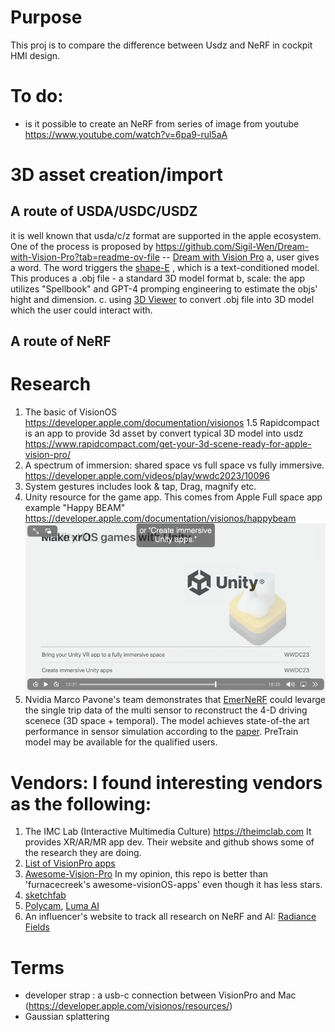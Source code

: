 # Purpose

This proj is to compare the difference between Usdz and NeRF in cockpit HMI design.

# To do:
- is it possible to create an NeRF from series of image from youtube https://www.youtube.com/watch?v=6pa9-rul5aA


# 3D asset creation/import

## A route of USDA/USDC/USDZ
it is well known that usda/c/z format are supported in the apple ecosystem.
One of the process is proposed by https://github.com/Sigil-Wen/Dream-with-Vision-Pro?tab=readme-ov-file 
-- [Dream with Vision Pro](https://github.com/Sigil-Wen/Dream-with-Vision-Pro?tab=readme-ov-file)
a, user gives a word. The word triggers the [shape-E](https://github.com/openai/shap-e) , which is a text-conditioned model. This produces a .obj file - a standard 3D model format
b, scale: the app utilizes "Spellbook" and GPT-4 promping engineering to estimate the objs' hight and dimension. 
c. using [3D Viewer](https://3dviewer.net/#model=https://raw.githubusercontent.com/IFCjs/test-ifc-files/main/Others/haus.ifc) to convert .obj file into 3D model which the user could interact with.
## A route of NeRF


# Research
1. The basic of VisionOS https://developer.apple.com/documentation/visionos 
1.5 Rapidcompact is an app to provide 3d asset by convert typical 3D model into usdz https://www.rapidcompact.com/get-your-3d-scene-ready-for-apple-vision-pro/
2. A spectrum of immersion: shared space vs full space vs fully immersive. https://developer.apple.com/videos/play/wwdc2023/10096
3. System gestures includes look & tap, Drag, magnify etc.
4. Unity resource for the game app. This comes from Apple Full space app example "Happy BEAM" https://developer.apple.com/documentation/visionos/happybeam 
![alt text](image.png)
5. Nvidia Marco Pavone's team demonstrates that [EmerNeRF](https://github.com/NVlabs/EmerNeRF?tab=readme-ov-file#introduction) could levarge the single trip data of the multi sensor to reconstruct the 4-D driving scenece (3D space + temporal). The model achieves state-of-the art performance in sensor simulation according to the [paper](https://arxiv.org/pdf/2311.02077.pdf). PreTrain model may be available for the qualified users. 


# Vendors: I found interesting vendors as the following:
1. The IMC Lab (Interactive Multimedia Culture) https://theimclab.com
It provides XR/AR/MR app dev. Their website and github shows some of the research they are doing. 
2. [List of VisionPro apps](https://github.com/furnacecreek/awesome-visionOS-apps)
3. [Awesome-Vision-Pro](https://github.com/jtmuller5/Awesome-Vision-Pro?tab=readme-ov-file)
In my opinion, this repo is better than 'furnacecreek's awesome-visionOS-apps' even though it has less stars.
4. [sketchfab](https://sketchfab.com/tags/nerf)
5. [Polycam](https://poly.cam), [Luma AI]()
6. An influencer's website to track all research on NeRF and AI: [Radiance Fields](https://radiancefields.com/)



# Terms
- developer strap : a usb-c connection between VisionPro and Mac (https://developer.apple.com/visionos/resources/)
- Gaussian splattering

